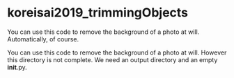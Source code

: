 # koreisai2019_trimmingObjects
You can use this code to remove the background of a photo at will. Automatically, of course.

You can use this code to remove the background of a photo at will.
However this directory is not complete. We need an output directory and an empty __init__.py.
